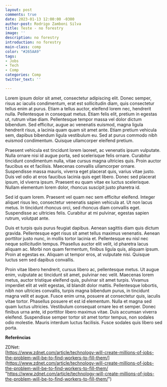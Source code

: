 ```yaml
---
layout: post
comments: true
date: 2023-01-13 12:00:00 -0300
author-post: Rodrigo Zamboni Silva
title: Teste - no forestry
image: ''
description: no forestry
introduction: no forestry
main-class: comp
color: "#265AA9"
tags:
- Jobs
- Tech
- Comp
categories: Comp
twitter_text: ''

---
```

Lorem ipsum dolor sit amet, consectetur adipiscing elit. Donec semper, risus ac iaculis condimentum, erat est sollicitudin diam, quis consectetur tellus enim at purus. Etiam a tellus auctor, eleifend lorem nec, hendrerit nulla. Pellentesque in consequat metus. Etiam felis elit, pretium in egestas ut, rutrum vitae diam. Pellentesque tempor massa vel dolor dictum bibendum. Sed efficitur, augue ac venenatis euismod, magna ligula hendrerit risus, a lacinia quam quam sit amet ante. Etiam pretium vehicula sem, dapibus bibendum ligula vestibulum eu. Sed at purus commodo nibh euismod condimentum. Quisque ullamcorper eleifend pretium.

Praesent vehicula est tincidunt lorem laoreet, ac venenatis ipsum vulputate. Nulla ornare nisi id augue porta, sed scelerisque felis ornare. Curabitur tincidunt condimentum nulla, vitae cursus magna ultricies quis. Proin auctor faucibus ex et facilisis. Maecenas convallis ullamcorper ornare. Suspendisse massa mauris, viverra eget placerat quis, varius vitae justo. Duis vel odio at eros faucibus lacinia quis eget libero. Donec sed placerat ipsum, id viverra ipsum. Praesent eu quam vitae ex luctus scelerisque. Nullam elementum lorem dolor, rhoncus suscipit justo pharetra id.

Sed id quam lorem. Praesent vel quam nec sem efficitur eleifend. Integer aliquet risus leo, consectetur venenatis sapien vehicula at. Ut non lacus metus. In tincidunt rhoncus orci, sed rhoncus diam convallis eget. Suspendisse ac ultricies felis. Curabitur at mi pulvinar, egestas sapien rutrum, volutpat ante.

Duis et turpis quis purus feugiat dapibus. Aenean sagittis diam quis dictum gravida. Pellentesque eget risus sit amet tellus maximus venenatis. Aenean porttitor justo nunc, in mollis tortor lacinia et. Pellentesque eu nisl nec neque sollicitudin tempus. Phasellus auctor elit velit, id pharetra lacus aliquam ac. Morbi non quam fermentum, finibus ligula quis, aliquam ipsum. Proin at egestas ex. Aliquam ut tempor eros, at vulputate nisi. Quisque luctus sem sed dapibus convallis.

Proin vitae libero hendrerit, cursus libero ac, pellentesque metus. Ut augue enim, vulputate ac tincidunt sit amet, pulvinar nec velit. Maecenas lorem metus, auctor tristique eleifend quis, pulvinar sit amet turpis. Vivamus imperdiet elit at velit egestas, id blandit dolor mattis. Pellentesque lobortis, nibh non ultricies convallis, turpis magna bibendum purus, in tincidunt magna velit et augue. Fusce enim urna, posuere at consectetur quis, iaculis vitae tortor. Phasellus posuere et est id elementum. Nulla et magna sed quam luctus ultricies. Vestibulum consequat ornare leo et semper. Donec finibus urna ante, id porttitor libero maximus vitae. Duis accumsan viverra eleifend. Suspendisse semper tortor sit amet tortor tempus, non sodales odio molestie. Mauris interdum luctus facilisis. Fusce sodales quis libero sed porta.

**Referências**

ZDNet:  
[https://www.zdnet.com/article/technology-will-create-millions-of-jobs-the-problem-will-be-to-find-workers-to-fill-them/](https://www.zdnet.com/article/technology-will-create-millions-of-jobs-the-problem-will-be-to-find-workers-to-fill-them/ "https://www.zdnet.com/article/technology-will-create-millions-of-jobs-the-problem-will-be-to-find-workers-to-fill-them/")